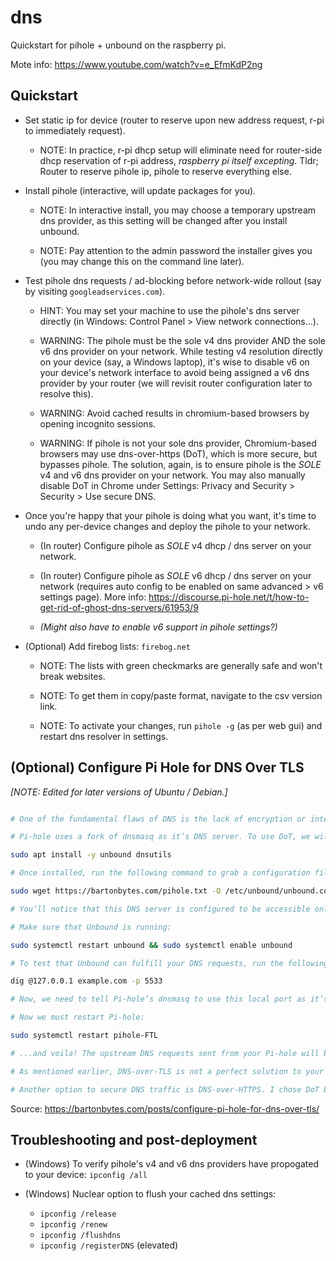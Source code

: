 dns
===

Quickstart for pihole + unbound on the raspberry pi.

Mote info: https://www.youtube.com/watch?v=e_EfmKdP2ng

## Quickstart

- Set static ip for device (router to reserve upon new address request, r-pi to immediately request).

    - NOTE: In practice, r-pi dhcp setup will eliminate need for router-side dhcp reservation of r-pi address, _raspberry pi itself excepting_. Tldr; Router to reserve pihole ip, pihole to reserve everything else.

- Install pihole (interactive, will update packages for you).

    - NOTE: In interactive install, you may choose a temporary upstream dns provider, as this setting will be changed after you install unbound.

    - NOTE: Pay attention to the admin password the installer gives you (you may change this on the command line later).

- Test pihole dns requests / ad-blocking before network-wide rollout (say by visiting `googleadservices.com`).

    - HINT: You may set your machine to use the pihole's dns server directly (in Windows: Control Panel > View network connections...).

    - WARNING: The pihole must be the sole v4 dns provider AND the sole v6 dns provider on your network. While testing v4 resolution directly on your device (say, a Windows laptop), it's wise to disable v6 on your device's network interface to avoid being assigned a v6 dns provider by your router (we will revisit router configuration later to resolve this).

    - WARNING: Avoid cached results in chromium-based browsers by opening incognito sessions.

    - WARNING: If pihole is not your sole dns provider, Chromium-based browsers may use dns-over-https (DoT), which is more secure, but bypasses pihole. The solution, again, is to ensure pihole is the _SOLE_ v4 and v6 dns provider on your network. You may also manually disable DoT in Chrome under Settings: Privacy and Security > Security > Use secure DNS.

- Once you're happy that your pihole is doing what you want, it's time to undo any per-device changes and deploy the pihole to your network.

    - (In router) Configure pihole as _SOLE_ v4 dhcp / dns server on your network.

    - (In router) Configure pihole as _SOLE_ v6 dhcp / dns server on your network (requires auto config to be enabled on same advanced > v6 settings page). More info: https://discourse.pi-hole.net/t/how-to-get-rid-of-ghost-dns-servers/61953/9

    - _(Might also have to enable v6 support in pihole settings?)_

- (Optional) Add firebog lists: `firebog.net`

    - NOTE: The lists with green checkmarks are generally safe and won't break websites.

    - NOTE: To get them in copy/paste format, navigate to the csv version link.

    - NOTE: To activate your changes, run `pihole -g` (as per web gui) and restart dns resolver in settings.

## (Optional) Configure Pi Hole for DNS Over TLS

_[NOTE: Edited for later versions of Ubuntu / Debian.]_

```bash

# One of the fundamental flaws of DNS is the lack of encryption or integrity, which allows your ISP to snoop DNS traffic or spoof a DNS response. DNS-over-TLS will not completely solve these problems, but it provides a step in the right direction.

# Pi-hole uses a fork of dnsmasq as it’s DNS server. To use DoT, we will actually need to run an additional DNS server, Unbound, that provides this feature. To install on a Debian-based system, run the following:

sudo apt install -y unbound dnsutils

# Once installed, run the following command to grab a configuration file:

sudo wget https://bartonbytes.com/pihole.txt -O /etc/unbound/unbound.conf.d/pihole.conf

# You’ll notice that this DNS server is configured to be accessible only on the local machine. It will open up port 5533. The config file includes the Quad9 and Cloudflare upstream DNS servers, which you can change or add to if necessary.

# Make sure that Unbound is running:

sudo systemctl restart unbound && sudo systemctl enable unbound

# To test that Unbound can fulfill your DNS requests, run the following dig command:

dig @127.0.0.1 example.com -p 5533

# Now, we need to tell Pi-hole’s dnsmasq to use this local port as it’s upstream DNS server. In the GUI, disable the upstream dns provider you selected during install and go to Settings -> DNS, and set a custom IPv4 server with the value 127.0.0.1#5533.

# Now we must restart Pi-hole:

sudo systemctl restart pihole-FTL

# ...and voila! The upstream DNS requests sent from your Pi-hole will be encrypted using TLS.

# As mentioned earlier, DNS-over-TLS is not a perfect solution to your privacy concerns. No matter how you protect your DNS traffic, the name of the websites that you visit will still be visible in the SNI of your HTTPS traffic, allowing your ISP (and any other intermediary) to view it. DoT somewhat protects integrity by preventing intermediaries from manipulating your DNS requests or their responses. However, you are still trusting the upstream DNS server- in our case, Quad9 and Cloudflare- to provide the correct responses.

# Another option to secure DNS traffic is DNS-over-HTTPS. I chose DoT because the cloudflared program would not work on my Raspberry Pi 1 Model B+. DoH has the advantage of being harder to block or detect, because the DNS traffic is encapsulated inside of HTTPS traffic destined for port 443. This is also a slight disadvantage due to the additional traffic overhead of the HTTPS headers, which makes DoH somewhat slower than DoT.

```

Source: https://bartonbytes.com/posts/configure-pi-hole-for-dns-over-tls/

## Troubleshooting and post-deployment

- (Windows) To verify pihole's v4 and v6 dns providers have propogated to your device: `ipconfig /all`

- (Windows) Nuclear option to flush your cached dns settings:

    - `ipconfig /release`
    - `ipconfig /renew`
    - `ipconfig /flushdns`
    - `ipconfig /registerDNS` (elevated)
